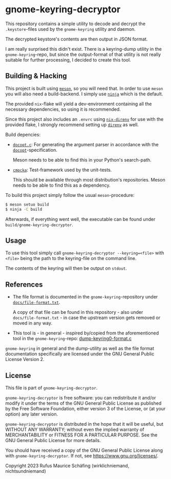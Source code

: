 # gnome-keyring-decryptor

This repository contains a simple utility to decode and decrypt the `.keystore`-files
used by the `gnome-keyring` utility and daemon.

The decrypted keystore's contents are then output in JSON format.

I am really surprised this didn't exist. There is a keyring-dump utility in the
`gnome-keyring`-repo, but since the output-format of that utility is not really suitable
for further processing, I decided to create this tool.

## Building & Hacking

This project is built using [`meson`](https://mesonbuild.com/), so you will need that.
In order to use `meson` you will also need a build-backend. I simply use [`ninja`](https://ninja-build.org/)
which is the default.

The provided `nix`-flake will yield a dev-environment containing all the necessary
dependencies, so using it is recommended.

Since this project also includes an `.envrc` using [`nix-direnv`](https://github.com/nix-community/nix-direnv)
for use with the provided flake, I strongly recommend setting up [`direnv`](https://direnv.net/)
as well.

Build depencies:
 * [`docopt.c`](https://github.com/docopt/docopt.c): For generating the argument parser
   in accordance with the [`docopt`](http://docopt.org/)-specification.

   Meson needs to be able to find this in your Python's search-path.
 * [`cmocka`](https://cmocka.org/): Test-framework used by the unit-tests.

   This should be available through most distribution's repositories. Meson needs to
   be able to find this as a dependency.

To build this project simply follow the usual `meson`-procedure:
```sh
$ meson setuo build
$ ninja -C build
```

Afterwards, if everything went well, the executable can be found under `build/gnome-keyring-decryptor`.

## Usage

To use this tool simply call `gnome-keyring-decryptor --keyring=<file>` with `<file>`
being the path to the keyring-file on the command line.

The contents of the keyring will then be output on `stdout`.

## References

 * The file format is documented in the `gnome-keyring`-repository under
   [`docs/file-format.txt`](https://gitlab.gnome.org/GNOME/gnome-keyring/-/blob/master/docs/file-format.txt).

   A copy of that file can be found in this repository - also under `docs/file-format.txt` -
   in case the upstream version gets removed or moved in any way.
 * This tool is - in general - inspired by/copied from the aforementioned tool in the
   `gnome-keyring`-repo:
   [dump-keyring0-format.c](https://gitlab.gnome.org/GNOME/gnome-keyring/-/blob/master/pkcs11/secret-store/dump-keyring0-format.c)

`gnome-keyring` in general and the dump-utility as well as the file format documentation
specifically are licensed under the GNU General Public License Version 2.

## License

This file is part of `gnome-keyring-decryptor`.

`gnome-keyring-decryptor` is free software: you can redistribute it and/or modify it
under the terms of the GNU General Public License as published by the Free Software Foundation,
either version 3 of the License, or (at your option) any later version.

`gnome-keyring-decryptor` is distributed in the hope that it will be useful, but WITHOUT ANY WARRANTY;
without even the implied warranty of MERCHANTABILITY or FITNESS FOR A PARTICULAR PURPOSE.
See the GNU General Public License for more details.

You should have received a copy of the GNU General Public License along with `gnome-keyring-decryptor`.
If not, see <https://www.gnu.org/licenses/>.

Copyright 2023 Rufus Maurice Schäfing (wirklichniemand, nichtsundniemand)
